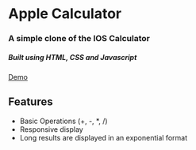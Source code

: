 <h1> Apple Calculator </h1>

<h3> A simple clone of the IOS Calculator </h3>
<h5> Built using HTML, CSS and Javascript </h5>

<a href="https://ola-toyosi.github.io/iosCalculator/" target="_blank" > Demo </a>

<h2> Features </h2>
<ul>
<li> Basic Operations (+, -, *, /) </li>
<li> Responsive display </li>
<li> Long results are displayed in an exponential format </li>
</ul>
